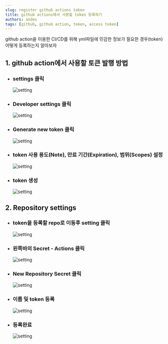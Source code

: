 ```yaml
---
slug: register github actions token
title: github actions에서 사용할 token 등록하기
authors: andes
tags: [github, github action, token, access token]
---
```


github action을 이용한 CI/CD를 위해 yml파일에 민감한 정보가 필요한 경우(token) 어떻게 등록하는지 알아보자

## 1. github action에서 사용할 토큰 발행 방법

- ### settings 클릭

  ![setting](./1.png)

- ### Developer settings 클릭

  ![setting](./2.png)

- ### Generate new token 클릭

  ![setting](./3.png)

- ### token 사용 용도(Note), 만료 기간(Expiration), 범위(Scopes) 설정

  ![setting](./4.png)

- ### token 생성
  ![setting](./5.png)

## 2. Repository settings

- ### token을 등록할 repo로 이동후 setting 클릭

  ![setting](./6.png)

- ### 왼쪽바의 Secret - Actions 클릭

  ![setting](./7.png)

- ### New Repository Secret 클릭

  ![setting](./8.png)

- ### 이름 및 token 등록

  ![setting](./9.png)

- ### 등록완료
  ![setting](./10.png)
